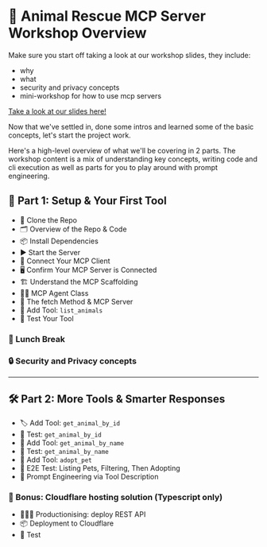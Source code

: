 # 🐾 Animal Rescue MCP Server Workshop Overview

Make sure you start off taking a look at our workshop slides, they include:
- why
- what
- security and privacy concepts
- mini-workshop for how to use mcp servers

[Take a look at our slides here!](https://public.canva.site/mcp-server-workshop)

Now that we've settled in, done some intros and learned some of the basic concepts, let's start the project work.

Here's a high-level overview of what we'll be covering in 2 parts. The workshop content is a mix of understanding key concepts, writing code and cli execution as well as parts for you to play around with prompt engineering.

## 🧩 Part 1: Setup & Your First Tool

- 🔁 Clone the Repo
- 🗂️ Overview of the Repo & Code
- 📦 Install Dependencies
- ▶️ Start the Server
- 🔌 Connect Your MCP Client
- 🖥️ Confirm Your MCP Server is Connected
- 🏗️ Understand the MCP Scaffolding
- 👩‍💻 MCP Agent Class
- 📡 The fetch Method & MCP Server
- 🐾 Add Tool: `list_animals`
- 🧪 Test Your Tool

### 🍱 Lunch Break

### 🔒 Security and Privacy concepts

---

## 🛠️ Part 2: More Tools & Smarter Responses

- 🏷️ Add Tool: `get_animal_by_id`
- 🧪 Test: `get_animal_by_id`
- 🐶 Add Tool: `get_animal_by_name`
- 🧪 Test: `get_animal_by_name`
- 🏡 Add Tool: `adopt_pet`
- 🔄 E2E Test: Listing Pets, Filtering, Then Adopting
- 🧠 Prompt Engineering via Tool Description

### 💝 Bonus: Cloudflare hosting solution (Typescript only)

- 🧑🏽‍🎓 Productionising: deploy REST API
- 📦 Deployment to Cloudflare
- 🧪 Test
